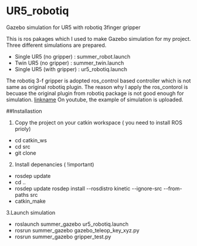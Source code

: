 # UR5_robotiq
Gazebo simulation for UR5 with robotiq 3finger gripper

This is ros pakages which I used to make Gazebo simulation for my project.
Three different simulations are prepared.
 - Single UR5 (no gripper) : summer_robot.launch
 - Twin UR5 (no gripper) : summer_twin.launch
 - Single UR5 (with gripper) : ur5_robotiq.launch
 
The robotiq 3-f gripper is adopted ros_control based controller which is not same as original robotiq plugin. 
The reason why I apply the ros_contorol is becuase the original plugin from robotiq package is not good enough for simulation.
[linkname](https://www.youtube.com/watch?v=4zsZUm7T3LA)
On youtube, the example of simulation is uploaded.

##Installastion

1. Copy the project on your catkin workspace ( you need to install ROS prioly)
 - cd catkin_ws
 - cd src
 - git clone

2. Install depenancies ( !important)
 - rosdep update
 - cd ..
 - rosdep update rosdep install --rosdistro kinetic --ignore-src --from-paths src
 - catkin_make

3.Launch simulation
 - roslaunch summer_gazebo ur5_robotiq.launch 
 - rosrun summer_gazebo gazebo_teleop_key_xyz.py
 - rosrun summer_gazebo gripper_test.py
